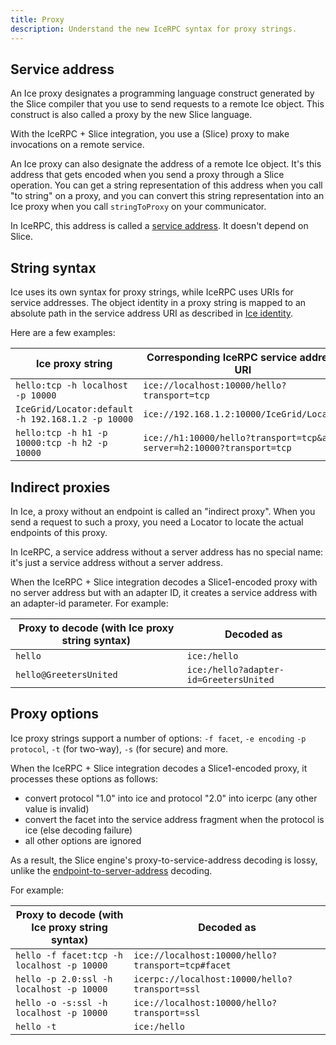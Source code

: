 ```yaml
---
title: Proxy
description: Understand the new IceRPC syntax for proxy strings.
---
```


## Service address

An Ice proxy designates a programming language construct generated by the Slice compiler that you use to send requests
to a remote Ice object. This construct is also called a proxy by the new Slice language.

With the IceRPC + Slice integration, you use a (Slice) proxy to make invocations on a remote service.

An Ice proxy can also designate the address of a remote Ice object. It's this address that gets encoded when you send a
proxy through a Slice operation. You can get a string representation of this address when you call "to string" on a
proxy, and you can convert this string representation into an Ice proxy when you call `stringToProxy` on your
communicator.

In IceRPC, this address is called a [service address][service-address]. It doesn't depend on Slice.

## String syntax

Ice uses its own syntax for proxy strings, while IceRPC uses URIs for service addresses. The object identity in a proxy
string is mapped to an absolute path in the service address URI as described in [Ice identity](ice-identity).

Here are a few examples:

| Ice proxy string                                  | Corresponding IceRPC service address URI                               |
| ------------------------------------------------- | ---------------------------------------------------------------------- |
| `hello:tcp -h localhost -p 10000`                 | `ice://localhost:10000/hello?transport=tcp`                            |
| `IceGrid/Locator:default -h 192.168.1.2 -p 10000` | `ice://192.168.1.2:10000/IceGrid/Locator`                              |
| `hello:tcp -h h1 -p 10000:tcp -h h2 -p 10000`     | `ice://h1:10000/hello?transport=tcp&alt-server=h2:10000?transport=tcp` |

## Indirect proxies

In Ice, a proxy without an endpoint is called an "indirect proxy". When you send a request to such a proxy, you need a
Locator to locate the actual endpoints of this proxy.

In IceRPC, a service address without a server address has no special name: it's just a service address without a server
address.

When the IceRPC + Slice integration decodes a Slice1-encoded proxy with no server address but with an adapter ID, it
creates a service address with an adapter-id parameter. For example:

| Proxy to decode (with Ice proxy string syntax) | Decoded as                             |
| ---------------------------------------------- | -------------------------------------- |
| `hello`                                        | `ice:/hello`                           |
| `hello@GreetersUnited`                         | `ice:/hello?adapter-id=GreetersUnited` |

## Proxy options

Ice proxy strings support a number of options: `-f facet`, `-e encoding` `-p protocol`, `-t` (for two-way), `-s` (for
secure) and more.

When the IceRPC + Slice integration decodes a Slice1-encoded proxy, it processes these options as follows:

- convert protocol "1.0" into ice and protocol "2.0" into icerpc (any other value is invalid)
- convert the facet into the service address fragment when the protocol is ice (else decoding failure)
- all other options are ignored

As a result, the Slice engine's proxy-to-service-address decoding is lossy, unlike the
[endpoint-to-server-address](endpoint#endpoint-options) decoding.

For example:

| Proxy to decode (with Ice proxy string syntax) | Decoded as                                        |
| ---------------------------------------------- | ------------------------------------------------- |
| `hello -f facet:tcp -h localhost -p 10000`     | `ice://localhost:10000/hello?transport=tcp#facet` |
| `hello -p 2.0:ssl -h localhost -p 10000`       | `icerpc://localhost:10000/hello?transport=ssl`    |
| `hello -o -s:ssl -h localhost -p 10000`        | `ice://localhost:10000/hello?transport=ssl`       |
| `hello -t`                                     | `ice:/hello`                                      |

[service-address]: /icerpc/invocation/service-address
